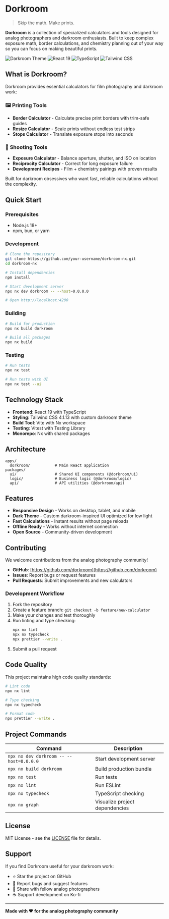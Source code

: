 # Dorkroom

> Skip the math. Make prints.

**Dorkroom** is a collection of specialized calculators and tools designed for analog photographers and darkroom enthusiasts. Built to keep complex exposure math, border calculations, and chemistry planning out of your way so you can focus on making beautiful prints.

![Darkroom Theme](https://img.shields.io/badge/theme-darkroom-8B5CF6) ![React 19](https://img.shields.io/badge/React-19-61DAFB) ![TypeScript](https://img.shields.io/badge/TypeScript-5.8-3178C6) ![Tailwind CSS](https://img.shields.io/badge/Tailwind-4.1.13-06B6D4)

## What is Dorkroom?

Dorkroom provides essential calculators for film photography and darkroom work:

### 🖼️ **Printing Tools**
- **Border Calculator** - Calculate precise print borders with trim-safe guides
- **Resize Calculator** - Scale prints without endless test strips
- **Stops Calculator** - Translate exposure stops into seconds

### 📸 **Shooting Tools**
- **Exposure Calculator** - Balance aperture, shutter, and ISO on location
- **Reciprocity Calculator** - Correct for long exposure failure
- **Development Recipes** - Film + chemistry pairings with proven results

Built for darkroom obsessives who want fast, reliable calculations without the complexity.

## Quick Start

### Prerequisites

- Node.js 18+
- npm, bun, or yarn

### Development

```bash
# Clone the repository
git clone https://github.com/your-username/dorkroom-nx.git
cd dorkroom-nx

# Install dependencies
npm install

# Start development server
npx nx dev dorkroom -- --host=0.0.0.0

# Open http://localhost:4200
```

### Building

```bash
# Build for production
npx nx build dorkroom

# Build all packages
npx nx build
```

### Testing

```bash
# Run tests
npx nx test

# Run tests with UI
npx nx test --ui
```

## Technology Stack

- **Frontend**: React 19 with TypeScript
- **Styling**: Tailwind CSS 4.1.13 with custom darkroom theme
- **Build Tool**: Vite with Nx workspace
- **Testing**: Vitest with Testing Library
- **Monorepo**: Nx with shared packages

## Architecture

```
apps/
  dorkroom/           # Main React application
packages/
  ui/                 # Shared UI components (@dorkroom/ui)
  logic/              # Business logic (@dorkroom/logic)
  api/                # API utilities (@dorkroom/api)
```

## Features

- **Responsive Design** - Works on desktop, tablet, and mobile
- **Dark Theme** - Custom darkroom-inspired UI optimized for low light
- **Fast Calculations** - Instant results without page reloads
- **Offline Ready** - Works without internet connection
- **Open Source** - Community-driven development

## Contributing

We welcome contributions from the analog photography community!

- **GitHub**: [https://github.com/dorkroom](https://github.com/dorkroom)
- **Issues**: Report bugs or request features
- **Pull Requests**: Submit improvements and new calculators

### Development Workflow

1. Fork the repository
2. Create a feature branch: `git checkout -b feature/new-calculator`
3. Make your changes and test thoroughly
4. Run linting and type checking:
   ```bash
   npx nx lint
   npx nx typecheck
   npx prettier --write .
   ```
5. Submit a pull request

## Code Quality

This project maintains high code quality standards:

```bash
# Lint code
npx nx lint

# Type checking
npx nx typecheck

# Format code
npx prettier --write .
```

## Project Commands

| Command | Description |
|---------|-------------|
| `npx nx dev dorkroom -- --host=0.0.0.0` | Start development server |
| `npx nx build dorkroom` | Build production bundle |
| `npx nx test` | Run tests |
| `npx nx lint` | Run ESLint |
| `npx nx typecheck` | TypeScript checking |
| `npx nx graph` | Visualize project dependencies |

## License

MIT License - see the [LICENSE](LICENSE) file for details.

## Support

If you find Dorkroom useful for your darkroom work:

- ⭐ Star the project on GitHub
- 🐛 Report bugs and suggest features
- 🔗 Share with fellow analog photographers
- ☕ Support development on Ko-fi

---

**Made with ❤️ for the analog photography community**